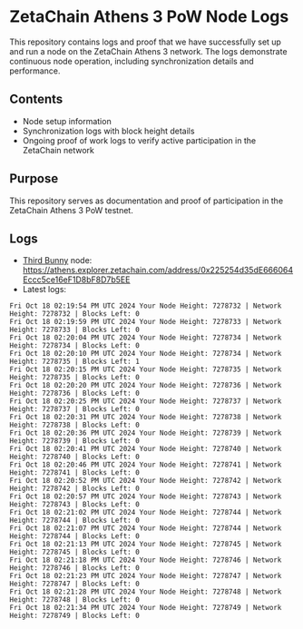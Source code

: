 # ZetaChain Athens 3 PoW Node Logs
This repository contains logs and proof that we have successfully set up and run a node on the ZetaChain Athens 3 network. The logs demonstrate continuous node operation, including synchronization details and performance.

## Contents
- Node setup information
- Synchronization logs with block height details
- Ongoing proof of work logs to verify active participation in the ZetaChain network

## Purpose
This repository serves as documentation and proof of participation in the ZetaChain Athens 3 PoW testnet.

## Logs

- [Third Bunny](https://thirdbunny.xyz/) node: https://athens.explorer.zetachain.com/address/0x225254d35dE666064Eccc5ce16eF1D8bF8D7b5EE
- Latest logs:
```
Fri Oct 18 02:19:54 PM UTC 2024 Your Node Height: 7278732 | Network Height: 7278732 | Blocks Left: 0
Fri Oct 18 02:19:59 PM UTC 2024 Your Node Height: 7278733 | Network Height: 7278733 | Blocks Left: 0
Fri Oct 18 02:20:04 PM UTC 2024 Your Node Height: 7278734 | Network Height: 7278734 | Blocks Left: 0
Fri Oct 18 02:20:10 PM UTC 2024 Your Node Height: 7278734 | Network Height: 7278735 | Blocks Left: 1
Fri Oct 18 02:20:15 PM UTC 2024 Your Node Height: 7278735 | Network Height: 7278735 | Blocks Left: 0
Fri Oct 18 02:20:20 PM UTC 2024 Your Node Height: 7278736 | Network Height: 7278736 | Blocks Left: 0
Fri Oct 18 02:20:25 PM UTC 2024 Your Node Height: 7278737 | Network Height: 7278737 | Blocks Left: 0
Fri Oct 18 02:20:31 PM UTC 2024 Your Node Height: 7278738 | Network Height: 7278738 | Blocks Left: 0
Fri Oct 18 02:20:36 PM UTC 2024 Your Node Height: 7278739 | Network Height: 7278739 | Blocks Left: 0
Fri Oct 18 02:20:41 PM UTC 2024 Your Node Height: 7278740 | Network Height: 7278740 | Blocks Left: 0
Fri Oct 18 02:20:46 PM UTC 2024 Your Node Height: 7278741 | Network Height: 7278741 | Blocks Left: 0
Fri Oct 18 02:20:52 PM UTC 2024 Your Node Height: 7278742 | Network Height: 7278742 | Blocks Left: 0
Fri Oct 18 02:20:57 PM UTC 2024 Your Node Height: 7278743 | Network Height: 7278743 | Blocks Left: 0
Fri Oct 18 02:21:02 PM UTC 2024 Your Node Height: 7278744 | Network Height: 7278744 | Blocks Left: 0
Fri Oct 18 02:21:07 PM UTC 2024 Your Node Height: 7278744 | Network Height: 7278744 | Blocks Left: 0
Fri Oct 18 02:21:13 PM UTC 2024 Your Node Height: 7278745 | Network Height: 7278745 | Blocks Left: 0
Fri Oct 18 02:21:18 PM UTC 2024 Your Node Height: 7278746 | Network Height: 7278746 | Blocks Left: 0
Fri Oct 18 02:21:23 PM UTC 2024 Your Node Height: 7278747 | Network Height: 7278747 | Blocks Left: 0
Fri Oct 18 02:21:28 PM UTC 2024 Your Node Height: 7278748 | Network Height: 7278748 | Blocks Left: 0
Fri Oct 18 02:21:34 PM UTC 2024 Your Node Height: 7278749 | Network Height: 7278749 | Blocks Left: 0
```
